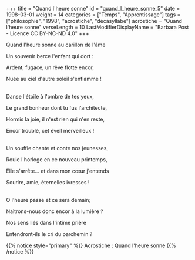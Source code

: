 +++
title = "Quand l'heure sonne"
id = "quand_l_heure_sonne_5"
date = 1998-03-01
weight = 14
categories = ["Temps", "Apprentissage"]
tags = ["philosophie", "1998", "acrostiche", "décasyllabe"]
acrostiche = "Quand l'heure sonne"
verseLength = 10
LastModifierDisplayName = "Barbara Post - Licence CC BY-NC-ND 4.0"
+++

Quand l'heure sonne au carillon de l'âme

Un souvenir berce l'enfant qui dort :

Ardent, fugace, un rêve flotte encor,

Nuée au ciel d'autre soleil s'enflamme !

 \
Danse l'étoile à l'ombre de tes yeux,

Le grand bonheur dont tu fus l'architecte,

Hormis la joie, il n'est rien qui n'en reste,

Encor troublé, cet éveil merveilleux !

 \
Un souffle chante et conte nos jeunesses,

Roule l'horloge en ce nouveau printemps,

Elle s'arrête... et dans mon cœur j'entends

Sourire, amie, éternelles ivresses !

 \
O l'heure passe et ce sera demain;

Naîtrons-nous donc encor à la lumière ?

Nos sens liés dans l'intime prière

Entendront-ils le cri du parchemin ?

{{% notice style="primary" %}}
Acrostiche : Quand l'heure sonne
{{% /notice %}}

